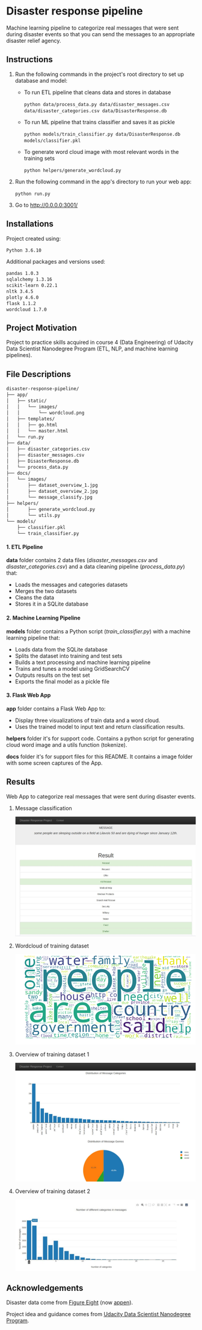 # Disaster response pipeline

Machine learning pipeline to categorize real messages that were sent during disaster events so that you can send the messages to an appropriate disaster relief agency.

## Instructions

1. Run the following commands in the project's root directory to set up database and model:

    - To run ETL pipeline that cleans data and stores in database
    
        `python data/process_data.py data/disaster_messages.csv data/disaster_categories.csv data/DisasterResponse.db`
    - To run ML pipeline that trains classifier and saves it as pickle
    
        `python models/train_classifier.py data/DisasterResponse.db models/classifier.pkl`
    - To generate word cloud image with most relevant words in the training sets
    
        `python helpers/generate_wordcloud.py`

2. Run the following command in the app's directory to run your web app:

    `python run.py`

3. Go to http://0.0.0.0:3001/

## Installations

Project created using:
```
Python 3.6.10
```

Additional packages and versions used:
```
pandas 1.0.3
sqlalchemy 1.3.16
scikit-learn 0.22.1
nltk 3.4.5
plotly 4.6.0
flask 1.1.2
wordcloud 1.7.0
```

## Project Motivation

Project to practice skills acquired in course 4 (Data Engineering) of Udacity Data Scientist Nanodegree Program (ETL, NLP, and machine learning pipelines).

## File Descriptions

```text
disaster-response-pipeline/
├── app/
│   ├── static/
│   │   └── images/
│   │       └── wordcloud.png
│   ├── templates/
│   │   ├── go.html
│   │   └── master.html
│   └── run.py
├── data/
│   ├── disaster_categories.csv
│   ├── disaster_messages.csv
│   ├── DisasterResponse.db
│   └── process_data.py
├── docs/
│   └── images/
│       ├── dataset_overview_1.jpg
│       ├── dataset_overview_2.jpg
│       └── message_classify.jpg
├── helpers/
│       ├── generate_wordcloud.py
│       └── utils.py
└── models/
    ├── classifier.pkl
    └── train_classifier.py
```

#### 1. ETL Pipeline
**data** folder contains 2 data files (*disaster_messages.csv* and *disaster_categories.csv*) and a data cleaning pipeline (*process_data.py*) that:

- Loads the messages and categories datasets
- Merges the two datasets
- Cleans the data
- Stores it in a SQLite database

#### 2. Machine Learning Pipeline
**models** folder contains a Python script (*train_classifier.py*) with a machine learning pipeline that:

- Loads data from the SQLite database
- Splits the dataset into training and test sets
- Builds a text processing and machine learning pipeline
- Trains and tunes a model using GridSearchCV
- Outputs results on the test set
- Exports the final model as a pickle file

#### 3. Flask Web App
**app** folder contains a Flask Web App to:

- Display three visualizations of train data and a word cloud.
- Uses the trained model to input text and return classification results.

**helpers** folder it's for support code. Contains a python script for generating cloud word image and a utils function (tokenize).

**docs** folder it's for support files for this README. It contains a image folder with some screen captures of the App.

## Results

Web App to categorize real messages that were sent during disaster events.

1. Message classification

    ![message classification](docs/images/message_classify.jpg)

2. Wordcloud of training dataset

    ![wordcloud](app/static/images/wordcloud.png)

3. Overview of training dataset 1

    ![dataset overview](docs/images/dataset_overview_1.jpg)

4. Overview of training dataset 2

    ![dataset overview](docs/images/dataset_overview_2.jpg)

## Acknowledgements

Disaster data come from [Figure Eight](https://www.figure-eight.com/) (now [appen](https://appen.com/)).

Project idea and guidance comes from [Udacity Data Scientist Nanodegree Program](https://www.udacity.com/course/data-scientist-nanodegree--nd025).
